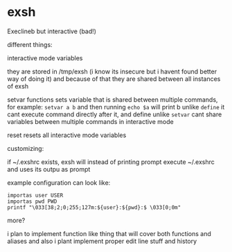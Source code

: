 # exsh
Execlineb but interactive (bad!)

different things:

interactive mode variables

they are stored in /tmp/exsh (i know its insecure but i havent found better way of doing it) and because of that they are shared between all instances of exsh

setvar functions sets variable that is shared between multiple commands, for example:
`setvar a b` and then running `echo $a` will print b
unlike `define` it cant execute command directly after it, and define unlike `setvar` cant share variables between multiple commands in interactive mode

reset resets all interactive mode variables

customizing:

if ~/.exshrc exists, exsh will instead of printing prompt execute ~/.exshrc and uses its outpu as prompt

example configuration can look like:

```
importas user USER
importas pwd PWD
printf "\033[38;2;0;255;127m:${user}:${pwd}:$ \033[0;0m"
```

more?

i plan to implement function like thing that will cover both functions and aliases and also i plant implement proper edit line stuff and history
